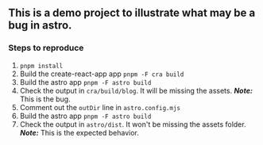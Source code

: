 ## This is a demo project to illustrate what may be a bug in astro.

### Steps to reproduce

1. `pnpm install`
1. Build the create-react-app app `pnpm -F cra build`
1. Build the astro app `pnpm -F astro build`
1. Check the output in `cra/build/blog`. It will be missing the assets. **_Note:_** This is the bug.
1. Comment out the `outDir` line in `astro.config.mjs`
1. Build the astro app `pnpm -F astro build`
1. Check the output in `astro/dist`. It won't be missing the assets folder. **_Note:_** This is the expected behavior.
